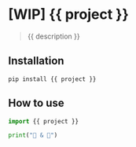# [WIP] {{ project }}

> {{ description }}

## Installation

```shell
pip install {{ project }} 
```

## How to use

```python
import {{ project }} 

print("🥓 & 🍳")
```
